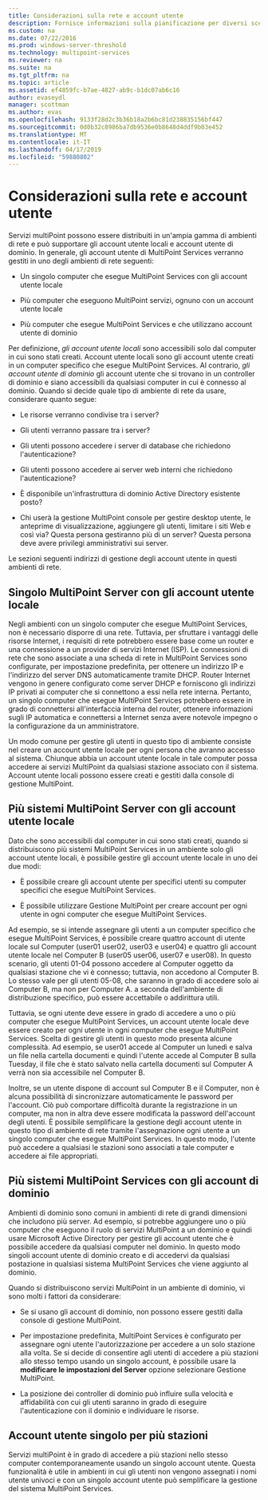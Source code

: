 ```yaml
---
title: Considerazioni sulla rete e account utente
description: Fornisce informazioni sulla pianificazione per diversi scenari di rete e l'utente con MultiPoint Services
ms.custom: na
ms.date: 07/22/2016
ms.prod: windows-server-threshold
ms.technology: multipoint-services
ms.reviewer: na
ms.suite: na
ms.tgt_pltfrm: na
ms.topic: article
ms.assetid: ef4859fc-b7ae-4827-ab9c-b1dc07ab6c16
author: evaseydl
manager: scottman
ms.author: evas
ms.openlocfilehash: 9133f28d2c3b36b18a2b6bc81d238835156bf447
ms.sourcegitcommit: 0d0b32c8986ba7db9536e0b8648d4ddf9b03e452
ms.translationtype: MT
ms.contentlocale: it-IT
ms.lasthandoff: 04/17/2019
ms.locfileid: "59880802"
---
```

# <a name="network-considerations-and-user-accounts"></a>Considerazioni sulla rete e account utente
Servizi multiPoint possono essere distribuiti in un'ampia gamma di ambienti di rete e può supportare gli account utente locali e account utente di dominio. In generale, gli account utente di MultiPoint Services verranno gestiti in uno degli ambienti di rete seguenti:  
  
-   Un singolo computer che esegue MultiPoint Services con gli account utente locale  
  
-   Più computer che eseguono MultiPoint servizi, ognuno con un account utente locale  
  
-   Più computer che esegue MultiPoint Services e che utilizzano account utente di dominio

Per definizione, *gli account utente locali* sono accessibili solo dal computer in cui sono stati creati. Account utente locali sono gli account utente creati in un computer specifico che esegue MultiPoint Services. Al contrario, *gli account utente di dominio* gli account utente che si trovano in un controller di dominio e siano accessibili da qualsiasi computer in cui è connesso al dominio. Quando si decide quale tipo di ambiente di rete da usare, considerare quanto segue:  
  
-   Le risorse verranno condivise tra i server?  
  
-   Gli utenti verranno passare tra i server?  
  
-   Gli utenti possono accedere i server di database che richiedono l'autenticazione?  
  
-   Gli utenti possono accedere ai server web interni che richiedono l'autenticazione?  
  
-   È disponibile un'infrastruttura di dominio Active Directory esistente posto?  
  
-   Chi userà la gestione MultiPoint console per gestire desktop utente, le anteprime di visualizzazione, aggiungere gli utenti, limitare i siti Web e così via? Questa persona gestiranno più di un server? Questa persona deve avere privilegi amministrativi sui server.  
  
Le sezioni seguenti indirizzi di gestione degli account utente in questi ambienti di rete.  
  
## <a name="single-multipoint-server-with-local-user-accounts"></a>Singolo MultiPoint Server con gli account utente locale  
Negli ambienti con un singolo computer che esegue MultiPoint Services, non è necessario disporre di una rete. Tuttavia, per sfruttare i vantaggi delle risorse Internet, i requisiti di rete potrebbero essere base come un router e una connessione a un provider di servizi Internet (ISP). Le connessioni di rete che sono associate a una scheda di rete in MultiPoint Services sono configurate, per impostazione predefinita, per ottenere un indirizzo IP e l'indirizzo del server DNS automaticamente tramite DHCP. Router Internet vengono in genere configurato come server DHCP e forniscono gli indirizzi IP privati ai computer che si connettono a essi nella rete interna. Pertanto, un singolo computer che esegue MultiPoint Services potrebbero essere in grado di connettersi all'interfaccia interna del router, ottenere informazioni sugli IP automatica e connettersi a Internet senza avere notevole impegno o la configurazione da un amministratore.  
  
Un modo comune per gestire gli utenti in questo tipo di ambiente consiste nel creare un account utente locale per ogni persona che avranno accesso al sistema. Chiunque abbia un account utente locale in tale computer possa accedere ai servizi MultiPoint da qualsiasi stazione associato con il sistema. Account utente locali possono essere creati e gestiti dalla console di gestione MultiPoint.  
  
## <a name="multiple-multipoint-server-systems-with-local-user-accounts"></a>Più sistemi MultiPoint Server con gli account utente locale  
Dato che sono accessibili dal computer in cui sono stati creati, quando si distribuiscono più sistemi MultiPoint Services in un ambiente solo gli account utente locali, è possibile gestire gli account utente locale in uno dei due modi:  
  
-   È possibile creare gli account utente per specifici utenti su computer specifici che esegue MultiPoint Services.  
  
-   È possibile utilizzare Gestione MultiPoint per creare account per ogni utente in ogni computer che esegue MultiPoint Services.  
  
Ad esempio, se si intende assegnare gli utenti a un computer specifico che esegue MultiPoint Services, è possibile creare quattro account di utente locale sul Computer (user01 user02, user03 e user04) e quattro gli account utente locale nel Computer B (user05 user06, user07 e user08). In questo scenario, gli utenti 01\-04 possono accedere al Computer oggetto da qualsiasi stazione che vi è connesso; tuttavia, non accedono al Computer B. Lo stesso vale per gli utenti 05\-08, che saranno in grado di accedere solo ai Computer B, ma non per Computer A. a seconda dell'ambiente di distribuzione specifico, può essere accettabile o addirittura utili.  
  
Tuttavia, se ogni utente deve essere in grado di accedere a uno o più computer che esegue MultiPoint Services, un account utente locale deve essere creato per ogni utente in ogni computer che esegue MultiPoint Services. Scelta di gestire gli utenti in questo modo presenta alcune complessità. Ad esempio, se user01 accede al Computer un lunedì e salva un file nella cartella documenti e quindi l'utente accede al Computer B sulla Tuesday, il file che è stato salvato nella cartella documenti sul Computer A verrà non sia accessibile nel Computer B.  
  
Inoltre, se un utente dispone di account sul Computer B e il Computer, non è alcuna possibilità di sincronizzare automaticamente le password per l'account. Ciò può comportare difficoltà durante la registrazione in un computer, ma non in altra deve essere modificata la password dell'account degli utenti. È possibile semplificare la gestione degli account utente in questo tipo di ambiente di rete tramite l'assegnazione ogni utente a un singolo computer che esegue MultiPoint Services. In questo modo, l'utente può accedere a qualsiasi le stazioni sono associati a tale computer e accedere ai file appropriati.  
  
## <a name="multiple-multipoint-services-systems-with-domain-accounts"></a>Più sistemi MultiPoint Services con gli account di dominio  
Ambienti di dominio sono comuni in ambienti di rete di grandi dimensioni che includono più server. Ad esempio, si potrebbe aggiungere uno o più computer che eseguono il ruolo di servizi MultiPoint a un dominio e quindi usare Microsoft Active Directory per gestire gli account utente che è possibile accedere da qualsiasi computer nel dominio. In questo modo singoli account utente di dominio creato e di accedervi da qualsiasi postazione in qualsiasi sistema MultiPoint Services che viene aggiunto al dominio.  
 
Quando si distribuiscono servizi MultiPoint in un ambiente di dominio, vi sono molti i fattori da considerare:  
  
-   Se si usano gli account di dominio, non possono essere gestiti dalla console di gestione MultiPoint.  
  
-   Per impostazione predefinita, MultiPoint Services è configurato per assegnare ogni utente l'autorizzazione per accedere a un solo stazione alla volta. Se si decide di consentire agli utenti di accedere a più stazioni allo stesso tempo usando un singolo account, è possibile usare la **modificare le impostazioni del Server** opzione selezionare Gestione MultiPoint.  
  
-   La posizione dei controller di dominio può influire sulla velocità e affidabilità con cui gli utenti saranno in grado di eseguire l'autenticazione con il dominio e individuare le risorse.  
  
## <a name="single-user-account-for-multiple-stations"></a>Account utente singolo per più stazioni  
Servizi multiPoint è in grado di accedere a più stazioni nello stesso computer contemporaneamente usando un singolo account utente. Questa funzionalità è utile in ambienti in cui gli utenti non vengono assegnati i nomi utente univoci e con un singolo account utente può semplificare la gestione del sistema MultiPoint Services.  
  
